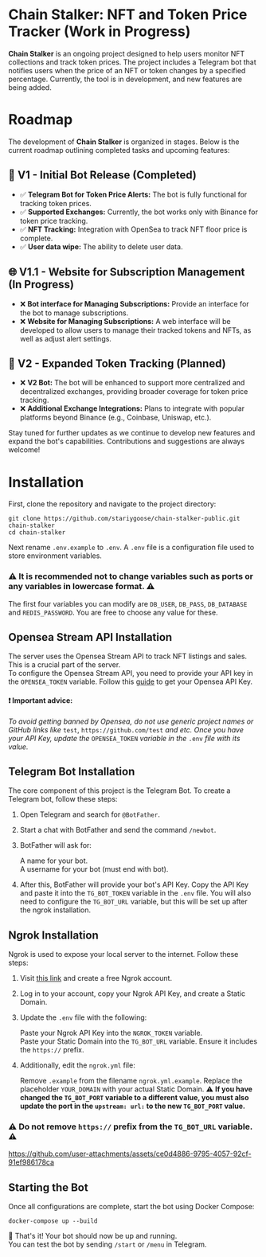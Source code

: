 # Chain Stalker: NFT and Token Price Tracker (Work in Progress)

**Chain Stalker** is an ongoing project designed to help users monitor NFT collections and track token prices. The project includes a Telegram bot that notifies users when the price of an NFT or token changes by a specified percentage. Currently, the tool is in development, and new features are being added.

# Roadmap

The development of **Chain Stalker** is organized in stages. Below is the current roadmap outlining completed tasks and upcoming features:

## 🚀 V1 - Initial Bot Release (Completed)
- ✅ **Telegram Bot for Token Price Alerts:** The bot is fully functional for tracking token prices.
- ✅ **Supported Exchanges:** Currently, the bot works only with Binance for token price tracking.
- ✅ **NFT Tracking:** Integration with OpenSea to track NFT floor price is complete.
- ✅ **User data wipe:** The ability to delete user data.

## 🌐 V1.1 - Website for Subscription Management (In Progress)
- ❌ **Bot interface for Managing Subscriptions:** Provide an interface for the bot to manage subscriptions.
- ❌ **Website for Managing Subscriptions:** A web interface will be developed to allow users to manage their tracked tokens and NFTs, as well as adjust alert settings.

## 🚀 V2 - Expanded Token Tracking (Planned)
- ❌ **V2 Bot:** The bot will be enhanced to support more centralized and decentralized exchanges, providing broader coverage for token price tracking.
- ❌ **Additional Exchange Integrations:** Plans to integrate with popular platforms beyond Binance (e.g., Coinbase, Uniswap, etc.).

Stay tuned for further updates as we continue to develop new features and expand the bot's capabilities. Contributions and suggestions are always welcome!


# Installation
First, clone the repository and navigate to the project directory:

```terminal
git clone https://github.com/stariygoose/chain-stalker-public.git chain-stalker
cd chain-stalker
```

Next rename `.env.example` to `.env`.
A `.env` file is a configuration file used to store environment variables.
### ⚠️ It is recommended not to change variables such as ports or any variables in lowercase format. ⚠️

The first four variables you can modify are `DB_USER`, `DB_PASS`, `DB_DATABASE` and `REDIS_PASSWORD`.  You are free to choose any value for these.

## Opensea Stream API Installation
The server uses the Opensea Stream API to track NFT listings and sales. This is a crucial part of the server.  
To configure the Opensea Stream API, you need to provide your API key in the `OPENSEA_TOKEN` variable. Follow this [guide](https://docs.opensea.io/reference/api-keys) to get your Opensea API Key.  
#### ❗ Important advice:
*To avoid getting banned by Opensea, do not use generic project names or GitHub links like* `test`, `https://github.com/test` *and etc.
Once you have your API Key, update the* `OPENSEA_TOKEN` *variable in the* `.env` *file with its value.*

## Telegram Bot Installation
The core component of this project is the Telegram Bot. To create a Telegram bot, follow these steps:  
1. Open Telegram and search for `@BotFather`.
2. Start a chat with BotFather and send the command `/newbot`.
3. BotFather will ask for:

    A name for your bot.  
    A username for your bot (must end with bot).

4. After this, BotFather will provide your bot's API Key. Copy the API Key and paste it into the `TG_BOT_TOKEN` variable in the `.env` file.
You will also need to configure the `TG_BOT_URL` variable, but this will be set up after the ngrok installation.

## Ngrok Installation
Ngrok is used to expose your local server to the internet. Follow these steps:
1. Visit [this link](https://dashboard.ngrok.com/login) and create a free Ngrok account.
2. Log in to your account, copy your Ngrok API Key, and create a Static Domain.
3. Update the `.env` file with the following:
   
   Paste your Ngrok API Key into the `NGROK_TOKEN` variable.  
   Paste your Static Domain into the `TG_BOT_URL` variable. Ensure it includes the `https://` prefix.
   
6. Additionally, edit the `ngrok.yml` file:
   
   Remove `.example` from the filename `ngrok.yml.example`.
   Replace the placeholder `YOUR_DOMAIN` with your actual Static Domain.
   ⚠️ **If you have changed the `TG_BOT_PORT` variable to a different value, you must also update the port in the `upstream: url:` to the new `TG_BOT_PORT` value.**
### ⚠️ Do not remove `https://` prefix from the `TG_BOT_URL` variable. ⚠️

https://github.com/user-attachments/assets/ce0d4886-9795-4057-92cf-91ef986178ca

## Starting the Bot
Once all configurations are complete, start the bot using Docker Compose:  
```terminal
docker-compose up --build
```
🎉 That's it! Your bot should now be up and running.  
You can test the bot by sending `/start` or `/menu` in Telegram.